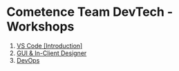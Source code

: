 # Cometence Team DevTech - Workshops

1. [VS Code [Introduction]](./01-VisualStudioCode/README.md)
1. [GUI & In-Client Designer](./02-GUI-&-In-Client-Designer/README.md)
1. [DevOps](./03-DevOps-Git/README.md)